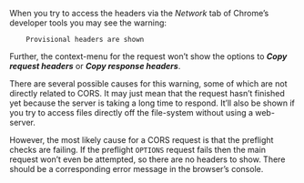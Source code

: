 When you try to access the headers via the _Network_ tab of Chrome’s developer tools you may see the warning:

```{.warn-quote}
    Provisional headers are shown
```

Further, the context-menu for the request won’t show the options to **_Copy request headers_** or **_Copy response headers_**.

There are several possible causes for this warning, some of which are not directly related to CORS. It may just mean that the request hasn’t finished yet because the server is taking a long time to respond. It’ll also be shown if you try to access files directly off the file-system without using a web-server.

However, the most likely cause for a CORS request is that the preflight checks are failing. If the preflight `OPTIONS` request fails then the main request won’t even be attempted, so there are no headers to show. There should be a corresponding error message in the browser’s console.
